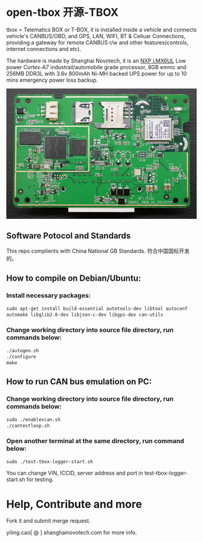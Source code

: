 # open-tbox 开源-TBOX
tbox = Telematics BOX or T-BOX, it is installed inside a vehicle and connects vehicle's CANBUS/OBD, and GPS, LAN, WIFI, BT & Celluar Connections, providing a gateway for remote CANBUS r/w and other features(controls, internet connections and etc).

The hardware is made by Shanghai Novotech, it is an [NXP i.MX6UL](https://www.nxp.com/products/processors-and-microcontrollers/applications-processors/i.mx-applications-processors/i.mx-6-processors/i.mx-6ultralite-processor-low-power-secure-arm-cortex-a7-core:i.MX6UL) Low power Cortex-A7 industrail/automobile grade processor, 8GB emmc and 256MB DDR3L with 3.6v 800mAh Ni-MH backed UPS power for up to 10 mins emergency power loss backup. 

![tbox PCB IC Side](/pictures/tbox_ic_side.jpg?raw=true "tbox PCB IC Side")

## Software Potocol and Standards
This repo complients with China National GB Standards. 符合中国国标开发的。


## How to compile on Debian/Ubuntu:

### Install necessary packages:

```
sudo apt-get install build-essential autotools-dev libtool autoconf automake libglib2.0-dev libjson-c-dev libgps-dev can-utils
```
### Change working directory into source file directory, run commands below:

```
./autogen.sh
./configure
make
```

## How to run CAN bus emulation on PC:

### Change working directory into source file directory, run commands below:

```
sudo ./enablevcan.sh
./cantestloop.sh
```

### Open another terminal at the same directory, run command below:

```
sudo ./test-tbox-logger-start.sh
```

You can change VIN, ICCID, server address and port in test-tbox-logger-start.sh for testing.


# Help, Contribute and more
Fork it and submit merge request.

yiling.cao[ @ ] shanghainovotech.com for more info.
